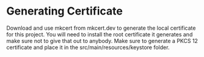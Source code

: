 # Generating Certificate

Download and use mkcert from mkcert.dev to generate the local certificate for this project. You will need to install the root certificate it generates and make sure not to give that out to anybody. Make sure to generate a PKCS 12 certificate and place it in the src/main/resources/keystore folder.